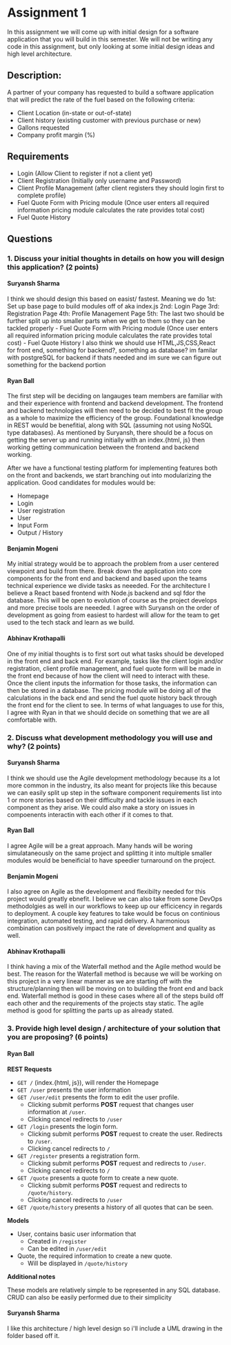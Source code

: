 # Assignment 1

In this assignment we will come up with initial design for a software application that you will build in this semester.
We will not be writing any code in this assignment, but only looking at some initial design ideas and high level architecture.

## Description:

A partner of your company has requested to build a software application that will predict the rate of the fuel based on the following criteria:

- Client Location (in-state or out-of-state)
- Client history (existing customer with previous purchase or new)
- Gallons requested
- Company profit margin (%)

## Requirements

- Login (Allow Client to register if not a client yet)
- Client Registration (Initially only username and Password)
- Client Profile Management (after client registers they should login first to complete profile)
- Fuel Quote Form with Pricing module (Once user enters all required information pricing module calculates the rate provides total cost)
- Fuel Quote History

## Questions

### 1. Discuss your initial thoughts in details on how you will design this application? (2 points)

#### Suryansh Sharma

I think we should design this based on easist/ fastest.
Meaning we do
1st: Set up base page to build modules off of aka index.js
2nd: Login Page
3rd: Registration Page
4th: Profile Management Page
5th: The last two should be further split up into smaller parts when we get to them so they can be tackled properly - Fuel Quote Form with Pricing module (Once user enters all required information pricing module calculates the rate provides total cost) - Fuel Quote History
I also think we should use HTML,JS,CSS,React for front end, something for backend?, something as database?
im familar with postgreSQL for backend if thats needed and im sure we can figure out something for the backend portion

#### Ryan Ball

The first step will be deciding on langauges team members are familiar with and their experience with frontend and backend development. The frontend and backend technologies will then need to be decided to best fit the group as a whole to maximize the efficiency of the group. Foundational knowledge in REST would be benefitial, along with SQL (assuming not using NoSQL type databases). As mentioned by Suryansh, there should be a focus on getting the server up and running initially with an index.{html, js} then working getting communication between the frontend and backend working.

After we have a functional testing platform for implementing features both on the front and backends, we start branching out into modularizing the application. Good candidates for modules would be:

- Homepage
- Login
- User registration
- User
- Input Form
- Output / History

#### Benjamin Mogeni

My initial strategy would be to approach the problem from a user centered viewpoint and build from there. Break down the application into core components for the front end and backend and based upon the teams technical experience we divide tasks as neeeded. For the architecture I believe a React based frontend with Node.js backend and sql fdor the database. This will be open to evolution of course as the project develops and more precise tools are neeeded. I agree with Suryansh on the order of development as going from easiest to hardest will allow for the team to get used to the tech stack and learn as we build.

#### Abhinav Krothapalli

One of my initial thoughts is to first sort out what tasks should be developed in the front end and back end. For example, tasks like the client login and/or registration, client profile management, and fuel quote form will be made in the front end because of how the client will need to interact with these. Once the client inputs the information for those tasks, the information can then be stored in a database. The pricing module will be doing all of the calculations in the back end and send the fuel quote history back through the front end for the client to see. In terms of what languages to use for this, I agree with Ryan in that we should decide on something that we are all comfortable with.

### 2. Discuss what development methodology you will use and why? (2 points)

#### Suryansh Sharma

I think we should use the Agile development methodology because its a lot more common in the industry,
its also meant for projects like this because we can easily split up step in the software component requirements list into 1 or more stories based on their difficulty and tackle issues in each component as they arise. We could also make a story on issues in compoenents interactin with each other if it comes to that.

#### Ryan Ball

I agree Agile will be a great approach. Many hands will be woring simulataneously on the same project and splitting it into multiple smaller modules would be beneificial to have speedier turnaround on the project.

#### Benjamin Mogeni
I also agree on Agile as the development and flexibilty needed for this project would greatly ebnefit. I believe we can also take from some DevOps methodolgies as well in our workflows to keep up our efficicency in regards to deployment. A couple key features to take would be focus on continious integration, automated testing, and rapid delivery. A harmonious combination can positively impact the rate of development and quality as well.

#### Abhinav Krothapalli

I think having a mix of the Waterfall method and the Agile method would be best. The reason for the Waterfall method is because we will be working on this project in a very linear manner as we are starting off with the structure/planning then will be moving on to building the front end and back end. Waterfall method is good in these cases where all of the steps build off each other and the requirements of the projects stay static. The agile method is good for splitting the parts up as already stated.

### 3. Provide high level design / architecture of your solution that you are proposing? (6 points)

#### Ryan Ball

**REST Requests**

- `GET /` (index.{html, js}), will render the Homepage
- `GET /user` presents the user information
- `GET /user/edit` presents the form to edit the user profile.
  - Clicking submit performs **POST** request that changes user information at `/user`.
  - Clicking cancel redirects to `/user`
- `GET /login` presents the login form.
  - Clicking submit performs **POST** request to create the user. Redirects to `/user`.
  - Clicking cancel redirects to `/`
- `GET /register` presents a registration form.
  - Clicking submit performs **POST** request and redirects to `/user`.
  - Clicking cancel redirects to `/`
- `GET /quote` presents a quote form to create a new quote.
  - Clicking submit performs **POST** request and redirects to `/quote/history`.
  - Clicking cancel redirects to `/user`
- `GET /quote/history` presents a history of all quotes that can be seen.

**Models**

- User, contains basic user information that
  - Created in `/register`
  - Can be edited in `/user/edit`
- Quote, the required information to create a new quote.
  - Will be displayed in `/quote/history`

**Additional notes**

These models are relatively simple to be represented in any SQL database. CRUD can also be easily performed due to their simplicity

#### Suryansh Sharma
I like this architecture / high level design so i'll include a UML drawing in the folder based off it.
